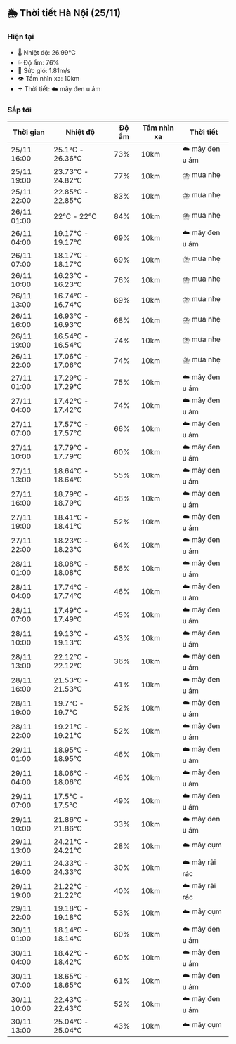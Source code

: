 ## 🌦️ Thời tiết Hà Nội (25/11)

### Hiện tại

- 🌡️ Nhiệt độ: 26.99℃
- 💦 Độ ẩm: 76%
- 💨 Sức gió: 1.81m/s
- 👁️ Tầm nhìn xa: 10km
- ☂️ Thời tiết: ☁️ mây đen u ám

### Sắp tới

| Thời gian | Nhiệt độ | Độ ẩm | Tầm nhìn xa | Thời tiết |
| --- | --- | --- | --- | --- |
| 25/11 16:00 | 25.1℃ - 26.36℃ | 73% | 10km | ☁️ mây đen u ám |
| 25/11 19:00 | 23.73℃ - 24.82℃ | 77% | 10km | ⛈️ mưa nhẹ |
| 25/11 22:00 | 22.85℃ - 22.85℃ | 83% | 10km | ⛈️ mưa nhẹ |
| 26/11 01:00 | 22℃ - 22℃ | 84% | 10km | ⛈️ mưa nhẹ |
| 26/11 04:00 | 19.17℃ - 19.17℃ | 69% | 10km | ☁️ mây đen u ám |
| 26/11 07:00 | 18.17℃ - 18.17℃ | 69% | 10km | ⛈️ mưa nhẹ |
| 26/11 10:00 | 16.23℃ - 16.23℃ | 76% | 10km | ⛈️ mưa nhẹ |
| 26/11 13:00 | 16.74℃ - 16.74℃ | 69% | 10km | ⛈️ mưa nhẹ |
| 26/11 16:00 | 16.93℃ - 16.93℃ | 68% | 10km | ⛈️ mưa nhẹ |
| 26/11 19:00 | 16.54℃ - 16.54℃ | 74% | 10km | ⛈️ mưa nhẹ |
| 26/11 22:00 | 17.06℃ - 17.06℃ | 74% | 10km | ⛈️ mưa nhẹ |
| 27/11 01:00 | 17.29℃ - 17.29℃ | 75% | 10km | ☁️ mây đen u ám |
| 27/11 04:00 | 17.42℃ - 17.42℃ | 74% | 10km | ☁️ mây đen u ám |
| 27/11 07:00 | 17.57℃ - 17.57℃ | 66% | 10km | ☁️ mây đen u ám |
| 27/11 10:00 | 17.79℃ - 17.79℃ | 60% | 10km | ☁️ mây đen u ám |
| 27/11 13:00 | 18.64℃ - 18.64℃ | 55% | 10km | ☁️ mây đen u ám |
| 27/11 16:00 | 18.79℃ - 18.79℃ | 46% | 10km | ☁️ mây đen u ám |
| 27/11 19:00 | 18.41℃ - 18.41℃ | 52% | 10km | ☁️ mây đen u ám |
| 27/11 22:00 | 18.23℃ - 18.23℃ | 64% | 10km | ☁️ mây đen u ám |
| 28/11 01:00 | 18.08℃ - 18.08℃ | 56% | 10km | ☁️ mây đen u ám |
| 28/11 04:00 | 17.74℃ - 17.74℃ | 46% | 10km | ☁️ mây đen u ám |
| 28/11 07:00 | 17.49℃ - 17.49℃ | 45% | 10km | ☁️ mây đen u ám |
| 28/11 10:00 | 19.13℃ - 19.13℃ | 43% | 10km | ☁️ mây đen u ám |
| 28/11 13:00 | 22.12℃ - 22.12℃ | 36% | 10km | ☁️ mây đen u ám |
| 28/11 16:00 | 21.53℃ - 21.53℃ | 41% | 10km | ☁️ mây đen u ám |
| 28/11 19:00 | 19.7℃ - 19.7℃ | 52% | 10km | ☁️ mây đen u ám |
| 28/11 22:00 | 19.21℃ - 19.21℃ | 52% | 10km | ☁️ mây đen u ám |
| 29/11 01:00 | 18.95℃ - 18.95℃ | 46% | 10km | ☁️ mây đen u ám |
| 29/11 04:00 | 18.06℃ - 18.06℃ | 46% | 10km | ☁️ mây đen u ám |
| 29/11 07:00 | 17.5℃ - 17.5℃ | 49% | 10km | ☁️ mây đen u ám |
| 29/11 10:00 | 21.86℃ - 21.86℃ | 33% | 10km | ☁️ mây đen u ám |
| 29/11 13:00 | 24.21℃ - 24.21℃ | 28% | 10km | ☁️ mây cụm |
| 29/11 16:00 | 24.33℃ - 24.33℃ | 30% | 10km | ☁️ mây rải rác |
| 29/11 19:00 | 21.22℃ - 21.22℃ | 40% | 10km | ☁️ mây rải rác |
| 29/11 22:00 | 19.18℃ - 19.18℃ | 53% | 10km | ☁️ mây cụm |
| 30/11 01:00 | 18.14℃ - 18.14℃ | 60% | 10km | ☁️ mây đen u ám |
| 30/11 04:00 | 18.42℃ - 18.42℃ | 60% | 10km | ☁️ mây đen u ám |
| 30/11 07:00 | 18.65℃ - 18.65℃ | 61% | 10km | ☁️ mây đen u ám |
| 30/11 10:00 | 22.43℃ - 22.43℃ | 52% | 10km | ☁️ mây đen u ám |
| 30/11 13:00 | 25.04℃ - 25.04℃ | 43% | 10km | ☁️ mây cụm |
